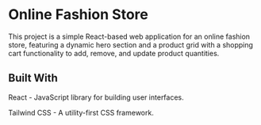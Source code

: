 # Online Fashion Store

 This project is a simple React-based web application for an online fashion store, featuring a dynamic hero section and a product grid with a shopping cart functionality to add, remove, and update product quantities.

## Built With
React - JavaScript library for building user interfaces.

Tailwind CSS - A utility-first CSS framework.
